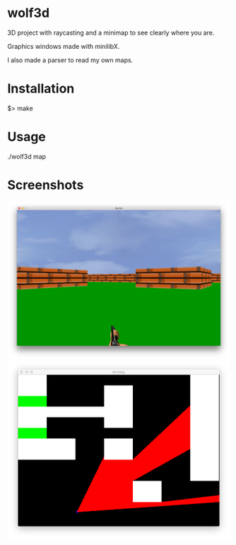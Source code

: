 # wolf3d
3D project with raycasting and a minimap to see clearly where you are.

Graphics windows made with minilibX.

I also made a parser to read my own maps.

# Installation
$> make

# Usage
./wolf3d map

# Screenshots
<img src="https://raw.githubusercontent.com/bluffs/wolf3d/master/3d.png">
<img src="https://raw.githubusercontent.com/bluffs/wolf3d/master/minimap.png">
